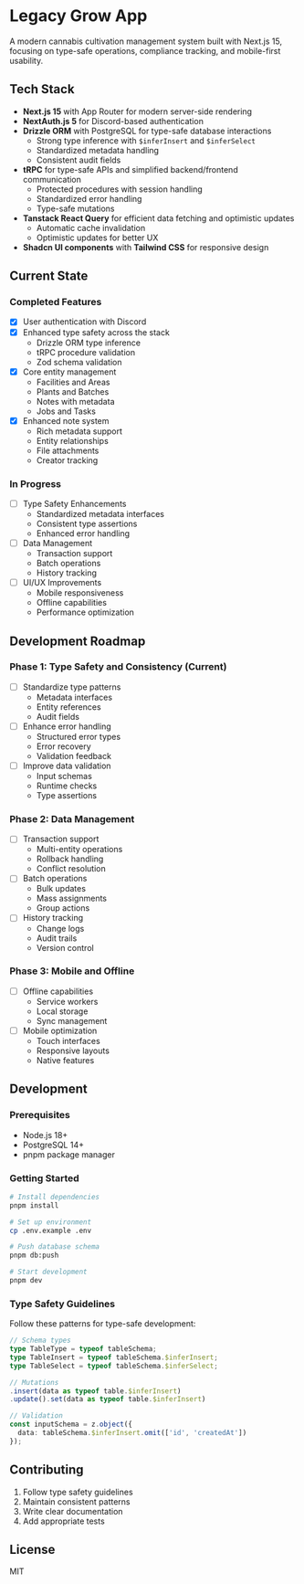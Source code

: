 # Legacy Grow App

A modern cannabis cultivation management system built with Next.js 15, focusing on type-safe operations, compliance tracking, and mobile-first usability.

## Tech Stack

- **Next.js 15** with App Router for modern server-side rendering
- **NextAuth.js 5** for Discord-based authentication
- **Drizzle ORM** with PostgreSQL for type-safe database interactions
  - Strong type inference with `$inferInsert` and `$inferSelect`
  - Standardized metadata handling
  - Consistent audit fields
- **tRPC** for type-safe APIs and simplified backend/frontend communication
  - Protected procedures with session handling
  - Standardized error handling
  - Type-safe mutations
- **Tanstack React Query** for efficient data fetching and optimistic updates
  - Automatic cache invalidation
  - Optimistic updates for better UX
- **Shadcn UI components** with **Tailwind CSS** for responsive design

## Current State

### Completed Features

- [x] User authentication with Discord
- [x] Enhanced type safety across the stack
  - Drizzle ORM type inference
  - tRPC procedure validation
  - Zod schema validation
- [x] Core entity management
  - Facilities and Areas
  - Plants and Batches
  - Notes with metadata
  - Jobs and Tasks
- [x] Enhanced note system
  - Rich metadata support
  - Entity relationships
  - File attachments
  - Creator tracking

### In Progress

- [ ] Type Safety Enhancements
  - Standardized metadata interfaces
  - Consistent type assertions
  - Enhanced error handling
- [ ] Data Management
  - Transaction support
  - Batch operations
  - History tracking
- [ ] UI/UX Improvements
  - Mobile responsiveness
  - Offline capabilities
  - Performance optimization

## Development Roadmap

### Phase 1: Type Safety and Consistency (Current)

- [ ] Standardize type patterns
  - Metadata interfaces
  - Entity references
  - Audit fields
- [ ] Enhance error handling
  - Structured error types
  - Error recovery
  - Validation feedback
- [ ] Improve data validation
  - Input schemas
  - Runtime checks
  - Type assertions

### Phase 2: Data Management

- [ ] Transaction support
  - Multi-entity operations
  - Rollback handling
  - Conflict resolution
- [ ] Batch operations
  - Bulk updates
  - Mass assignments
  - Group actions
- [ ] History tracking
  - Change logs
  - Audit trails
  - Version control

### Phase 3: Mobile and Offline

- [ ] Offline capabilities
  - Service workers
  - Local storage
  - Sync management
- [ ] Mobile optimization
  - Touch interfaces
  - Responsive layouts
  - Native features

## Development

### Prerequisites

- Node.js 18+
- PostgreSQL 14+
- pnpm package manager

### Getting Started

```bash
# Install dependencies
pnpm install

# Set up environment
cp .env.example .env

# Push database schema
pnpm db:push

# Start development
pnpm dev
```

### Type Safety Guidelines

Follow these patterns for type-safe development:

```typescript
// Schema types
type TableType = typeof tableSchema;
type TableInsert = typeof tableSchema.$inferInsert;
type TableSelect = typeof tableSchema.$inferSelect;

// Mutations
.insert(data as typeof table.$inferInsert)
.update().set(data as typeof table.$inferInsert)

// Validation
const inputSchema = z.object({
  data: tableSchema.$inferInsert.omit(['id', 'createdAt'])
});
```

## Contributing

1. Follow type safety guidelines
2. Maintain consistent patterns
3. Write clear documentation
4. Add appropriate tests

## License

MIT
